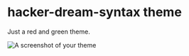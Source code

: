 # hacker-dream-syntax theme

Just a red and green theme.

![A screenshot of your theme](https://raw.github.com/xeroxyde/hacker-dream-syntax/blob/master/screenshot.png)
